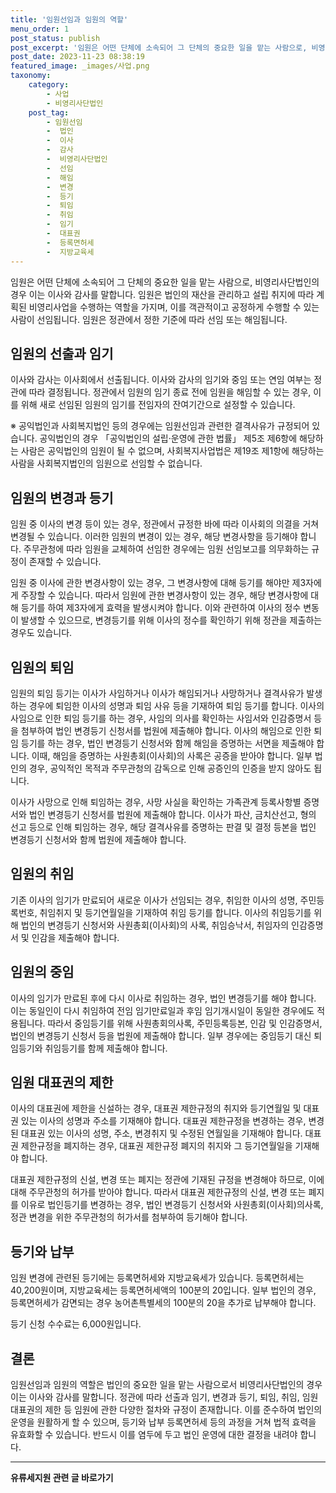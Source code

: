 ```yaml
---
title: '임원선임과 임원의 역할'
menu_order: 1
post_status: publish
post_excerpt: '임원은 어떤 단체에 소속되어 그 단체의 중요한 일을 맡는 사람으로, 비영리사단법인의 경우 이는 이사와 감사를 말합니다. 임원은 법인의 재산을 관리하고 설립 취지에 따라 계획된 비영리사업을 수행하는 역할을 가지며, 이를 객관적이고 공정하게 수행할 수 있는 사람이 선임됩니다. 임원은 정관에서 정한 기준에 따라 선임 또는 해임됩니다.'
post_date: 2023-11-23 08:38:19
featured_image: _images/사업.png
taxonomy:
    category:
        - 사업
        - 비영리사단법인
    post_tag:
        - 임원선임
        -  법인
        -  이사
        -  감사
        -  비영리사단법인
        -  선임
        -  해임
        -  변경
        -  등기
        -  퇴임
        -  취임
        -  임기
        -  대표권
        -  등록면허세
        -  지방교육세
---
```



임원은 어떤 단체에 소속되어 그 단체의 중요한 일을 맡는 사람으로, 비영리사단법인의 경우 이는 이사와 감사를 말합니다. 임원은 법인의 재산을 관리하고 설립 취지에 따라 계획된 비영리사업을 수행하는 역할을 가지며, 이를 객관적이고 공정하게 수행할 수 있는 사람이 선임됩니다. 임원은 정관에서 정한 기준에 따라 선임 또는 해임됩니다.

## 임원의 선출과 임기

이사와 감사는 이사회에서 선출됩니다. 이사와 감사의 임기와 중임 또는 연임 여부는 정관에 따라 결정됩니다. 정관에서 임원의 임기 종료 전에 임원을 해임할 수 있는 경우, 이를 위해 새로 선임된 임원의 임기를 전임자의 잔여기간으로 설정할 수 있습니다.

※ 공익법인과 사회복지법인 등의 경우에는 임원선임과 관련한 결격사유가 규정되어 있습니다. 공익법인의 경우 「공익법인의 설립·운영에 관한 법률」 제5조 제6항에 해당하는 사람은 공익법인의 임원이 될 수 없으며, 사회복지사업법은 제19조 제1항에 해당하는 사람을 사회복지법인의 임원으로 선임할 수 없습니다.

## 임원의 변경과 등기

임원 중 이사의 변경 등이 있는 경우, 정관에서 규정한 바에 따라 이사회의 의결을 거쳐 변경될 수 있습니다. 이러한 임원의 변경이 있는 경우, 해당 변경사항을 등기해야 합니다. 주무관청에 따라 임원을 교체하여 선임한 경우에는 임원 선임보고를 의무화하는 규정이 존재할 수 있습니다.

임원 중 이사에 관한 변경사항이 있는 경우, 그 변경사항에 대해 등기를 해야만 제3자에게 주장할 수 있습니다. 따라서 임원에 관한 변경사항이 있는 경우, 해당 변경사항에 대해 등기를 하여 제3자에게 효력을 발생시켜야 합니다. 이와 관련하여 이사의 정수 변동이 발생할 수 있으므로, 변경등기를 위해 이사의 정수를 확인하기 위해 정관을 제출하는 경우도 있습니다.

## 임원의 퇴임

임원의 퇴임 등기는 이사가 사임하거나 이사가 해임되거나 사망하거나 결격사유가 발생하는 경우에 퇴임한 이사의 성명과 퇴임 사유 등을 기재하여 퇴임 등기를 합니다. 이사의 사임으로 인한 퇴임 등기를 하는 경우, 사임의 의사를 확인하는 사임서와 인감증명서 등을 첨부하여 법인 변경등기 신청서를 법원에 제출해야 합니다. 이사의 해임으로 인한 퇴임 등기를 하는 경우, 법인 변경등기 신청서와 함께 해임을 증명하는 서면을 제출해야 합니다. 이때, 해임을 증명하는 사원총회(이사회)의 사록은 공증을 받아야 합니다. 일부 법인의 경우, 공익적인 목적과 주무관청의 감독으로 인해 공증인의 인증을 받지 않아도 됩니다.

이사가 사망으로 인해 퇴임하는 경우, 사망 사실을 확인하는 가족관계 등록사항별 증명서와 법인 변경등기 신청서를 법원에 제출해야 합니다. 이사가 파산, 금치산선고, 형의 선고 등으로 인해 퇴임하는 경우, 해당 결격사유를 증명하는 판결 및 결정 등본을 법인 변경등기 신청서와 함께 법원에 제출해야 합니다.

## 임원의 취임

기존 이사의 임기가 만료되어 새로운 이사가 선임되는 경우, 취임한 이사의 성명, 주민등록번호, 취임취지 및 등기연월일을 기재하여 취임 등기를 합니다. 이사의 취임등기를 위해 법인의 변경등기 신청서와 사원총회(이사회)의 사록, 취임승낙서, 취임자의 인감증명서 및 인감을 제출해야 합니다.

## 임원의 중임

이사의 임기가 만료된 후에 다시 이사로 취임하는 경우, 법인 변경등기를 해야 합니다. 이는 동일인이 다시 취임하여 전임 임기만료일과 후임 임기개시일이 동일한 경우에도 적용됩니다. 따라서 중임등기를 위해 사원총회의사록, 주민등록등본, 인감 및 인감증명서, 법인의 변경등기 신청서 등을 법원에 제출해야 합니다. 일부 경우에는 중임등기 대신 퇴임등기와 취임등기를 함께 제출해야 합니다.

## 임원 대표권의 제한

이사의 대표권에 제한을 신설하는 경우, 대표권 제한규정의 취지와 등기연월일 및 대표권 있는 이사의 성명과 주소를 기재해야 합니다. 대표권 제한규정을 변경하는 경우, 변경된 대표권 있는 이사의 성명, 주소, 변경취지 및 수정된 연월일을 기재해야 합니다. 대표권 제한규정을 폐지하는 경우, 대표권 제한규정 폐지의 취지와 그 등기연월일을 기재해야 합니다.

대표권 제한규정의 신설, 변경 또는 폐지는 정관에 기재된 규정을 변경해야 하므로, 이에 대해 주무관청의 허가를 받아야 합니다. 따라서 대표권 제한규정의 신설, 변경 또는 폐지를 이유로 법인등기를 변경하는 경우, 법인 변경등기 신청서와 사원총회(이사회)의사록, 정관 변경을 위한 주무관청의 허가서를 첨부하여 등기해야 합니다.

## 등기와 납부

임원 변경에 관련된 등기에는 등록면허세와 지방교육세가 있습니다. 등록면허세는 40,200원이며, 지방교육세는 등록면허세액의 100분의 20입니다. 일부 법인의 경우, 등록면허세가 감면되는 경우 농어촌특별세의 100분의 20을 추가로 납부해야 합니다.

등기 신청 수수료는 6,000원입니다.

## 결론

임원선임과 임원의 역할은 법인의 중요한 일을 맡는 사람으로서 비영리사단법인의 경우 이는 이사와 감사를 말합니다. 정관에 따라 선출과 임기, 변경과 등기, 퇴임, 취임, 임원 대표권의 제한 등 임원에 관한 다양한 절차와 규정이 존재합니다. 이를 준수하여 법인의 운영을 원활하게 할 수 있으며, 등기와 납부 등록면허세 등의 과정을 거쳐 법적 효력을 유효화할 수 있습니다. 반드시 이를 염두에 두고 법인 운영에 대한 결정을 내려야 합니다.
<!-- wp:separator -->
<hr class="wp-block-separator has-alpha-channel-opacity"/>
<!-- /wp:separator -->

<!-- wp:group {"backgroundColor":"base","layout":{"type":"constrained"}} -->
<div class="wp-block-group has-base-background-color has-background"><!-- wp:paragraph {"align":"center","fontSize":"medium"} -->
<p class="has-text-align-center has-large-font-size"><strong>유류세지원 관련 글 바로가기</strong></p>
<!-- /wp:paragraph -->


<!-- wp:latest-posts
{"categories":[{"id":14360,"count":19,"description":"","link":"https://uknowlaw.com/category/%ec%9c%a0%eb%a5%98%ec%84%b8%ec%a7%80%ec%9b%90/","name":"유류세지원","slug":"유류세지원","taxonomy":"category","parent":0,"meta":[],"_links":{"self":[{"href":"https://uknowlaw.com/wp-json/wp/v2/categories/14360"}],"collection":[{"href":"https://uknowlaw.com/wp-json/wp/v2/categories"}],"about":[{"href":"https://uknowlaw.com/wp-json/wp/v2/taxonomies/category"}],"wp:post_type":[{"href":"https://uknowlaw.com/wp-json/wp/v2/posts?categories=14360"}],"curies":[{"name":"wp","href":"https://api.w.org/{rel}","templated":true}]}}],"postsToShow":100,"excerptLength":28,"postLayout":"grid","columns":2,"featuredImageAlign":"left","featuredImageSizeSlug":"large","fontSize":"small"} /--></div>
<!-- /wp:group -->